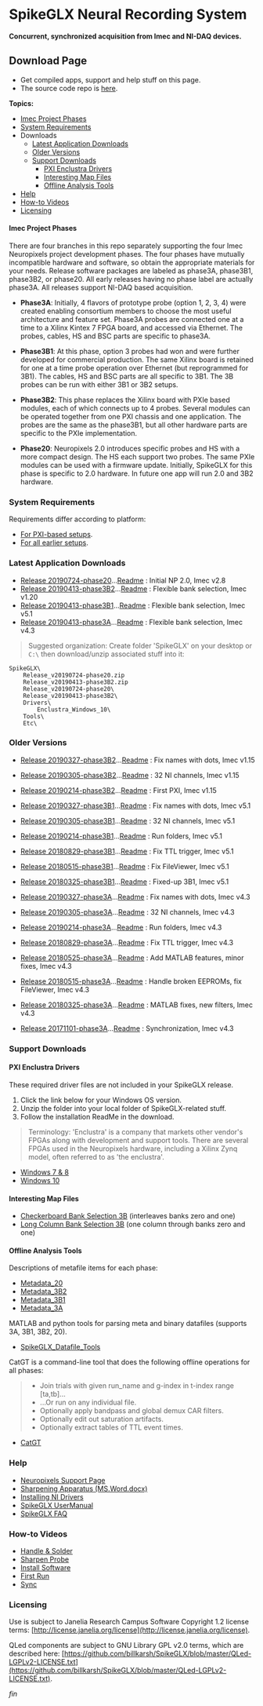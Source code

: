 SpikeGLX Neural Recording System
=================================

**Concurrent, synchronized acquisition from Imec and NI-DAQ devices.**

## Download Page

* Get compiled apps, support and help stuff on this page.
* The source code repo is [here](https://github.com/billkarsh/SpikeGLX.git).

**Topics:**

* [Imec Project Phases](#imec-project-phases)
* [System Requirements](#system-requirements)
* Downloads
    * [Latest Application Downloads](#latest-application-downloads)
    * [Older Versions](#older-versions)
    * [Support Downloads](#support-downloads)
        * [PXI Enclustra Drivers](#pxi-enclustra-drivers)
        * [Interesting Map Files](#interesting-map-files)
        * [Offline Analysis Tools](#offline-analysis-tools)
* [Help](#help)
* [How-to Videos](#how-to-videos)
* [Licensing](#licensing)

#### Imec Project Phases

There are four branches in this repo separately supporting the four Imec
Neuropixels project development phases. The four phases have mutually
incompatible hardware and software, so obtain the appropriate materials
for your needs. Release software packages are labeled as phase3A, phase3B1,
phase3B2, or phase20. All early releases having no phase label are actually
phase3A. All releases support NI-DAQ based acquisition.

* **Phase3A**: Initially, 4 flavors of prototype probe (option 1, 2, 3, 4)
were created enabling consortium members to choose the most useful
architecture and feature set. Phase3A probes are connected one at a time to
a Xilinx Kintex 7 FPGA board, and accessed via Ethernet. The probes, cables,
HS and BSC parts are specific to phase3A.

* **Phase3B1**: At this phase, option 3 probes had won and were further
developed for commercial production. The same Xilinx board is retained for
one at a time probe operation over Ethernet (but reprogrammed for 3B1).
The cables, HS and BSC parts are all specific to 3B1. The 3B probes can be
run with either 3B1 or 3B2 setups.

* **Phase3B2**: This phase replaces the Xilinx board with PXIe based
modules, each of which connects up to 4 probes. Several modules can
be operated together from one PXI chassis and one application.
The probes are the same as the phase3B1, but all other hardware parts
are specific to the PXIe implementation.

* **Phase20**: Neuropixels 2.0 introduces specific probes and HS with a
more compact design. The HS each support two probes. The same PXIe modules
can be used with a firmware update. Initially, SpikeGLX for this phase is
specific to 2.0 hardware. In future one app will run 2.0 and 3B2 hardware.

### System Requirements

Requirements differ according to platform:

* [For PXI-based setups](https://github.com/billkarsh/SpikeGLX/blob/master/Markdown/SystemRequirements_PXI.md).
* [For all earlier setups](https://github.com/billkarsh/SpikeGLX/blob/master/Markdown/SystemRequirements_Xilinx.md).

### Latest Application Downloads

* [Release 20190724-phase20](App/Release_v20190724-phase20.zip)...[Readme](Readme/Readme_v20190724-phase20.txt) : Initial NP 2.0, Imec v2.8
* [Release 20190413-phase3B2](App/Release_v20190413-phase3B2.zip)...[Readme](Readme/Readme_v20190413-phase3B2.txt) : Flexible bank selection, Imec v1.20
* [Release 20190413-phase3B1](App/Release_v20190413-phase3B1.zip)...[Readme](Readme/Readme_v20190413-phase3B1.txt) : Flexible bank selection, Imec v5.1
* [Release 20190413-phase3A](App/Release_v20190413-phase3A.zip)...[Readme](Readme/Readme_v20190413-phase3A.txt) : Flexible bank selection, Imec v4.3

>Suggested organization: Create folder 'SpikeGLX' on your desktop or `C:\`
then download/unzip associated stuff into it:

```
SpikeGLX\
    Release_v20190724-phase20.zip
    Release_v20190413-phase3B2.zip
    Release_v20190724-phase20\
    Release_v20190413-phase3B2\
    Drivers\
        Enclustra_Windows_10\
    Tools\
    Etc\
```

### Older Versions

* [Release 20190327-phase3B2](App/Release_v20190327-phase3B2.zip)...[Readme](Readme/Readme_v20190327-phase3B2.txt) : Fix names with dots, Imec v1.15
* [Release 20190305-phase3B2](App/Release_v20190305-phase3B2.zip)...[Readme](Readme/Readme_v20190305-phase3B2.txt) : 32 NI channels, Imec v1.15
* [Release 20190214-phase3B2](App/Release_v20190214-phase3B2.zip)...[Readme](Readme/Readme_v20190214-phase3B2.txt) : First PXI, Imec v1.15

* [Release 20190327-phase3B1](App/Release_v20190327-phase3B1.zip)...[Readme](Readme/Readme_v20190327-phase3B1.txt) : Fix names with dots, Imec v5.1
* [Release 20190305-phase3B1](App/Release_v20190305-phase3B1.zip)...[Readme](Readme/Readme_v20190305-phase3B1.txt) : 32 NI channels, Imec v5.1
* [Release 20190214-phase3B1](App/Release_v20190214-phase3B1.zip)...[Readme](Readme/Readme_v20190214-phase3B1.txt) : Run folders, Imec v5.1
* [Release 20180829-phase3B1](App/Release_v20180829-phase3B1.zip)...[Readme](Readme/Readme_v20180829-phase3B1.txt) : Fix TTL trigger, Imec v5.1
* [Release 20180515-phase3B1](App/Release_v20180515-phase3B1.zip)...[Readme](Readme/Readme_v20180515-phase3B1.txt) : Fix FileViewer, Imec v5.1
* [Release 20180325-phase3B1](App/Release_v20180325-phase3B1.zip)...[Readme](Readme/Readme_v20180325-phase3B1.txt) : Fixed-up 3B1, Imec v5.1

* [Release 20190327-phase3A](App/Release_v20190327-phase3A.zip)...[Readme](Readme/Readme_v20190327-phase3A.txt) : Fix names with dots, Imec v4.3
* [Release 20190305-phase3A](App/Release_v20190305-phase3A.zip)...[Readme](Readme/Readme_v20190305-phase3A.txt) : 32 NI channels, Imec v4.3
* [Release 20190214-phase3A](App/Release_v20190214-phase3A.zip)...[Readme](Readme/Readme_v20190214-phase3A.txt) : Run folders, Imec v4.3
* [Release 20180829-phase3A](App/Release_v20180829-phase3A.zip)...[Readme](Readme/Readme_v20180829-phase3A.txt) : Fix TTL trigger, Imec v4.3
* [Release 20180525-phase3A](App/Release_v20180525-phase3A.zip)...[Readme](Readme/Readme_v20180525-phase3A.txt) : Add MATLAB features, minor fixes, Imec v4.3
* [Release 20180515-phase3A](App/Release_v20180515-phase3A.zip)...[Readme](Readme/Readme_v20180515-phase3A.txt) : Handle broken EEPROMs, fix FileViewer, Imec v4.3
* [Release 20180325-phase3A](App/Release_v20180325-phase3A.zip)...[Readme](Readme/Readme_v20180325-phase3A.txt) : MATLAB fixes, new filters, Imec v4.3
* [Release 20171101-phase3A](App/Release_v20171101-phase3A.zip)...[Readme](Readme/Readme_v20171101-phase3A.txt) : Synchronization, Imec v4.3

### Support Downloads

#### PXI Enclustra Drivers

These required driver files are not included in your SpikeGLX release.

1. Click the link below for your Windows OS version.
2. Unzip the folder into your local folder of SpikeGLX-related stuff.
3. Follow the installation ReadMe in the download.

>Terminology: 'Enclustra' is a company that markets other vendor's FPGAs
along with development and support tools. There are several FPGAs used in
the Neuropixels hardware, including a Xilinx Zynq model, often referred to
as 'the enclustra'.

* [Windows 7 & 8](Support/Enclustra_Win7&8.zip)
* [Windows 10](Support/Enclustra_Win10.zip)

#### Interesting Map Files

* [Checkerboard Bank Selection 3B](Support/CheckPattern_3B.zip) (interleaves banks zero and one)
* [Long Column Bank Selection 3B](Support/LongColPattern_3B.zip) (one column through banks zero and one)

#### Offline Analysis Tools

Descriptions of metafile items for each phase:

* [Metadata_20](https://github.com/billkarsh/SpikeGLX/blob/gh-pages/Support/Metadata_20.md)
* [Metadata_3B2](https://github.com/billkarsh/SpikeGLX/blob/gh-pages/Support/Metadata_3B2.md)
* [Metadata_3B1](https://github.com/billkarsh/SpikeGLX/blob/gh-pages/Support/Metadata_3B1.md)
* [Metadata_3A](https://github.com/billkarsh/SpikeGLX/blob/gh-pages/Support/Metadata_3A.md)

MATLAB and python tools for parsing meta and binary datafiles (supports 3A, 3B1, 3B2, 20).

* [SpikeGLX_Datafile_Tools](Support/SpikeGLX_Datafile_Tools.zip)

CatGT is a command-line tool that does the following offline operations for all phases:

>+ Join trials with given run_name and g-index in t-index range [ta,tb]...
>+ ...Or run on any individual file.
>+ Optionally apply bandpass and global demux CAR filters.
>+ Optionally edit out saturation artifacts.
>+ Optionally extract tables of TTL event times.

* [CatGT](Support/CatGTApp.zip)

### Help

* [Neuropixels Support Page](https://www.neuropixels.org/support)
* [Sharpening Apparatus (MS.Word.docx)](https://github.com/billkarsh/SpikeGLX/blob/gh-pages/Help/NPix_sharpening.docx)
* [Installing NI Drivers](https://github.com/billkarsh/SpikeGLX/blob/gh-pages/Help/NI_driver_installation.md)
* [SpikeGLX UserManual](https://github.com/billkarsh/SpikeGLX/blob/master/Markdown/UserManual.md)
* [SpikeGLX FAQ](https://github.com/billkarsh/SpikeGLX/blob/master/Markdown/SpikeGLX_FAQ.md)

### How-to Videos

* [Handle & Solder](https://vimeo.com/315542037)
* [Sharpen Probe](https://vimeo.com/359133527)
* [Install Software](https://vimeo.com/316017791)
* [First Run](https://vimeo.com/322145679)
* [Sync](https://vimeo.com/322974285)

### Licensing

Use is subject to Janelia Research Campus Software Copyright 1.2 license terms:
[http://license.janelia.org/license](http://license.janelia.org/license).

QLed components are subject to GNU Library GPL v2.0 terms, which are described here:
[https://github.com/billkarsh/SpikeGLX/blob/master/QLed-LGPLv2-LICENSE.txt](https://github.com/billkarsh/SpikeGLX/blob/master/QLed-LGPLv2-LICENSE.txt).


_fin_

